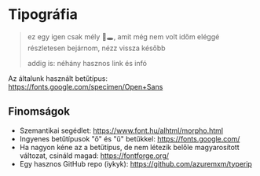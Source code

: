 # Tipográfia

> ez egy igen csak mély :rabbit::hole:, amit még nem volt időm eléggé részletesen bejárnom, nézz vissza később
>
> addig is: néhány hasznos link és infó

Az általunk használt betűtípus: https://fonts.google.com/specimen/Open+Sans

## Finomságok

- Szemantikai segédlet: https://www.font.hu/alhtml/morpho.html
- Ingyenes betűtípusok "ő" és "ű" betűkkel: https://fonts.google.com/
- Ha nagyon kéne az a betűtípus, de nem létezik belőle magyarosított változat, csináld magad: https://fontforge.org/
- Egy hasznos GitHub repo (iykyk): https://github.com/azuremxm/typerip